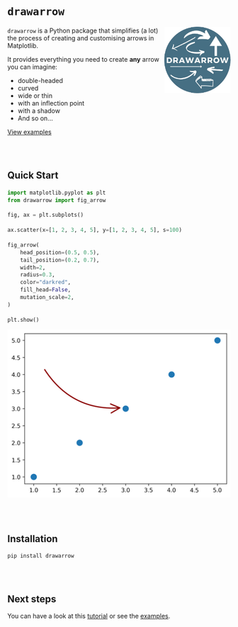 # `drawarrow`

<img src="https://github.com/JosephBARBIERDARNAL/static/blob/main/python-libs/drawarrow/image.png?raw=true" alt="drawarrow logo" align="right" width="150px"/>

`drawarrow` is a Python package that simplifies (a lot) the process of creating and customising arrows in Matplotlib.

It provides everything you need to create **any** arrow you can imagine:

- double-headed
- curved
- wide or thin
- with an inflection point
- with a shadow
- And so on...

[View examples](https://python-graph-gallery.com/drawarrow/)



<br><br>

## Quick Start

```python
import matplotlib.pyplot as plt
from drawarrow import fig_arrow

fig, ax = plt.subplots()

ax.scatter(x=[1, 2, 3, 4, 5], y=[1, 2, 3, 4, 5], s=100)

fig_arrow(
    head_position=(0.5, 0.5),
    tail_position=(0.2, 0.7),
    width=2,
    radius=0.3,
    color="darkred",
    fill_head=False,
    mutation_scale=2,
)

plt.show()
```

![](https://github.com/JosephBARBIERDARNAL/drawarrow/blob/main/img/quick-start.png?raw=true)

<br><br>


## Installation

```
pip install drawarrow
```

<br><br>

## Next steps

You can have a look at this [tutorial](https://python-graph-gallery.com/drawarrow/) or see the [examples](reference/ax_arrow.md).


<br><br>
